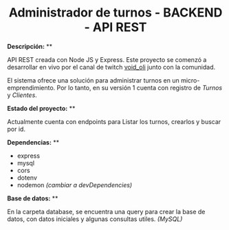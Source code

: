 <h1 align="center">Administrador de turnos - BACKEND - API REST</h1>

**Descripción:**
**

API REST creada con Node JS y Express.
Este proyecto se comenzó a desarrollar en vivo por el canal de twitch <a href="https://www.twitch.tv/void_oli" Target="_blank">void_oli</a> junto con la comunidad.

El sistema ofrece una solución para administrar turnos en un micro-emprendimiento. Por lo tanto, en su versión 1 cuenta con registro de *Turnos* y *Clientes*.

**Estado del proyecto:**
**

Actualmente cuenta con endpoints para Listar los turnos, crearlos y buscar por id.

**Dependencias:**
**

- express
- mysql
- cors
- dotenv
- nodemon *(cambiar a devDependencies)*

**Base de datos:**
**

En la carpeta database, se encuentra una query para crear la base de datos, con datos iniciales y algunas consultas utiles. *(MySQL)*
